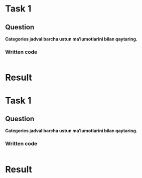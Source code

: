 # Task 1
## Question
**Categories jadval barcha ustun ma’lumotlarini bilan qaytaring.**
### Written code
```python

```
# Result

# Task 1
## Question
**Categories jadval barcha ustun ma’lumotlarini bilan qaytaring.**
### Written code
```python

```
# Result
